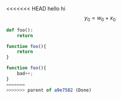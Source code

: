 <<<<<<< HEAD
hello hi
$$
y_{0}=w_{0}+x_{0}
$$

~~~~python
def foo():
    return

~~~~    

~~~~js
function foo(){
    return
}

function foo(){
    bad++;
}
=======
>>>>>>> parent of a9e7582 (Done)

